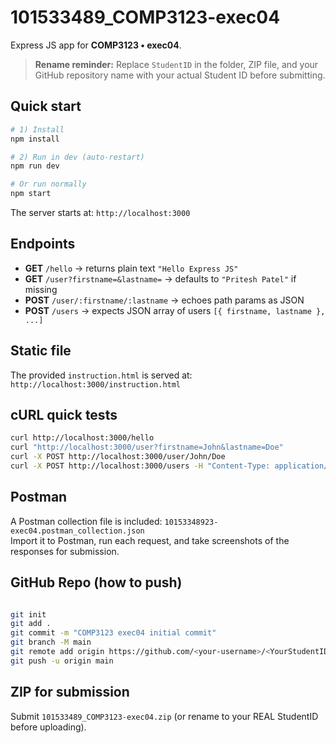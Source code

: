 
# 101533489_COMP3123-exec04

Express JS app for **COMP3123 • exec04**.

> **Rename reminder:** Replace `StudentID` in the folder, ZIP file, and your GitHub repository name with your actual Student ID before submitting.

## Quick start
```bash
# 1) Install
npm install

# 2) Run in dev (auto-restart)
npm run dev

# Or run normally
npm start
```

The server starts at: `http://localhost:3000`

## Endpoints
- **GET** `/hello` → returns plain text `"Hello Express JS"`
- **GET** `/user?firstname=&lastname=` → defaults to `"Pritesh Patel"` if missing
- **POST** `/user/:firstname/:lastname` → echoes path params as JSON
- **POST** `/users` → expects JSON array of users `[{ firstname, lastname }, ...]`

## Static file
The provided `instruction.html` is served at:  
`http://localhost:3000/instruction.html`

## cURL quick tests
```bash
curl http://localhost:3000/hello
curl "http://localhost:3000/user?firstname=John&lastname=Doe"
curl -X POST http://localhost:3000/user/John/Doe
curl -X POST http://localhost:3000/users -H "Content-Type: application/json" -d '[{{"firstname":"Pritesh","lastname":"Patel"}},{{"firstname":"John","lastname":"Doe"}}]'
```

## Postman
A Postman collection file is included: `10153348923-exec04.postman_collection.json`  
Import it to Postman, run each request, and take screenshots of the responses for submission.

## GitHub Repo (how to push)
```bash

git init
git add .
git commit -m "COMP3123 exec04 initial commit"
git branch -M main
git remote add origin https://github.com/<your-username>/<YourStudentID>_COMP3123-exec04.git
git push -u origin main
```

## ZIP for submission
Submit `101533489_COMP3123-exec04.zip` (or rename to your REAL StudentID before uploading).

